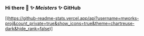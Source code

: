 ### Hi there 👋 ✨ _Meisters_ ✨ GitHub
[(https://github-readme-stats.vercel.app/api?username=mworks-proj&count_private=true&show_icons=true&theme=chartreuse-dark&hide_rank=false)]
